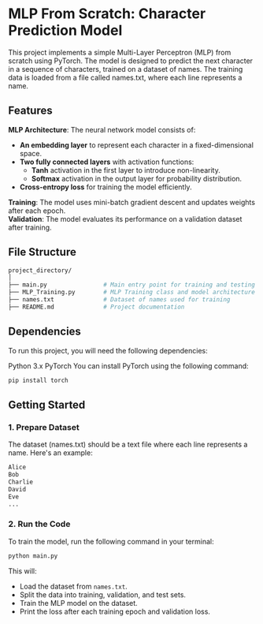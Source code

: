 # MLP From Scratch: Character Prediction Model
This project implements a simple Multi-Layer Perceptron (MLP) from scratch using PyTorch. The model is designed to predict the next character in a sequence of characters, trained on a dataset of names. The training data is loaded from a file called names.txt, where each line represents a name.

## Features  
**MLP Architecture**: The neural network model consists of:  

- **An embedding layer** to represent each character in a fixed-dimensional space.  
- **Two fully connected layers** with activation functions:  
  - **Tanh** activation in the first layer to introduce non-linearity.  
  - **Softmax** activation in the output layer for probability distribution.  
- **Cross-entropy loss** for training the model efficiently.  

**Training**: The model uses mini-batch gradient descent and updates weights after each epoch.  
**Validation**: The model evaluates its performance on a validation dataset after training.  


## File Structure
```bash
project_directory/
│
├── main.py                # Main entry point for training and testing
├── MLP_Training.py        # MLP Training class and model architecture
├── names.txt              # Dataset of names used for training
├── README.md              # Project documentation

```
## Dependencies
To run this project, you will need the following dependencies:

Python 3.x
PyTorch
You can install PyTorch using the following command:

```bash
pip install torch
```

## Getting Started
### 1. Prepare Dataset
The dataset (names.txt) should be a text file where each line represents a name. Here's an example:

```txt
Alice
Bob
Charlie
David
Eve
...
```
### 2. Run the Code
To train the model, run the following command in your terminal:

```bash
python main.py
```
This will:
- Load the dataset from `names.txt`.
- Split the data into training, validation, and test sets.
- Train the MLP model on the dataset.
- Print the loss after each training epoch and validation loss.